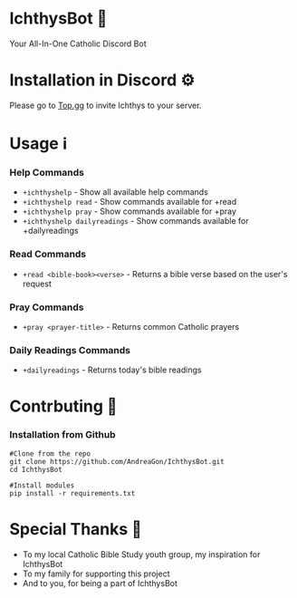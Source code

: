 # IchthysBot 🤖
Your All-In-One Catholic Discord Bot

# Installation in Discord ⚙️
Please go to [Top.gg](https://top.gg/bot/874478554505687100?s=0d2659a00a19a) to invite Ichthys to your server.

# Usage ℹ️
### Help Commands
- `+ichthyshelp` - Show all available help commands
- `+ichthyshelp read` - Show commands available for +read
- `+ichthyshelp pray` - Show commands available for +pray
- `+ichthyshelp dailyreadings` - Show commands available for +dailyreadings

### Read Commands
- `+read <bible-book><verse>` - Returns a bible verse based on the user's request

### Pray Commands
- `+pray <prayer-title>` - Returns common Catholic prayers

### Daily Readings Commands
- `+dailyreadings` - Returns today's bible readings

# Contrbuting 🔧
### Installation from Github
```
#Clone from the repo
git clone https://github.com/AndreaGon/IchthysBot.git
cd IchthysBot

#Install modules
pip install -r requirements.txt
```
# Special Thanks 🙏
- To my local Catholic Bible Study youth group, my inspiration for IchthysBot
- To my family for supporting this project
- And to you, for being a part of IchthysBot
